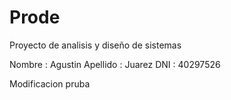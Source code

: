 # Prode
Proyecto de analisis y diseño de sistemas

Nombre : Agustin
Apellido : Juarez
DNI : 40297526

Modificacion pruba




